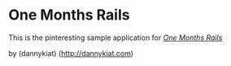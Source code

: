 # One Months Rails

This is the pinteresting sample application for
[*One Months Rails*](http://onemonthrails.com)

by (dannykiat) (http://dannykiat.com)